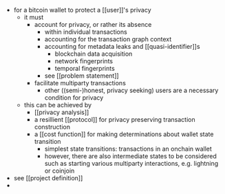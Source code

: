 - for a bitcoin wallet to protect a [[user]]'s privacy
	- it must
		- account for privacy, or rather its absence
			- within individual transactions
			- accounting for the transaction graph context
			- accounting for metadata leaks and [[quasi-identifier]]s
				- blockchain data acquisition
				- network fingerprints
				- temporal fingerprints
			- see [[problem statement]]
		- facilitate multiparty transactions
			- other ((semi-)honest, privacy seeking) users are a necessary condition for privacy
	- this can be achieved by
		- [[privacy analysis]]
		- a resillient [[protocol]] for privacy preserving transaction construction
		- a [[cost function]] for making determinations about wallet state transition
			- simplest state transitions: transactions in an onchain wallet
			- however, there are also intermediate states to be considered such as starting various multiparty interactions, e.g. lightning or coinjoin
- see [[project definition]]
-